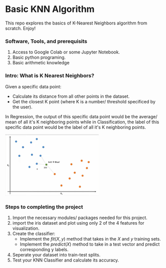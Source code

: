 # Basic KNN Algorithm
This repo explores the basics of K-Nearest Neighbors algorithm from scratch. Enjoy!

### Software, Tools, and prerequisits
1. Access to Google Colab or some Jupyter Notebook.
2. Basic python programing.
3. Basic arithmetic knowledge

### Intro: What is K Nearest Neighbors?
Given a specific data point:

* Calculate its distance from all other points in the dataset.
* Get the closest K point (where K is a number/ threshold specificed by the user).

In Regression, the output of this specific data point would be the average/ mean of all it's K neighboring points while in Classification, the label of this specific data point would be the label of all it's K neighboring points.

<img
  src="dataset.png"
  alt="Alt text"
  title="Optional title"
  style="display: inline-block; margin: 0 auto; max-width: 300px">

### Steps to completing the project
1. Import the necessary modules/ packages needed for this project.
2. import the iris dataset and plot using only 2 of the 4 features for visualization.
3. Create the classifier:
    * Implement the $fit(X, y)$ method that takes in the $X$ and $y$ training sets.
    * Implement the $predict(X)$ method to take in a test vector and predict corresponding y labels.
4. Seperate your dataset into train-test splits.
5. Test your KNN Classifier and calculate its accuracy.